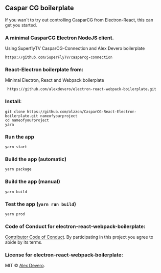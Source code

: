 
## Caspar CG boilerplate
If you wan´t to try out controlling CasparCG from Electron-React, this can get you started.

### A minimal CasparCG Electron NodeJS client.
Using SuperflyTV CasparCG-Connection and Alex Devero boilerplate
```
https://github.com/SuperFlyTV/casparcg-connection
```


### React-Electron boilerplate from:
Minimal Electron, React and Webpack boilerplate

```
 https://github.com/alexdevero/electron-react-webpack-boilerplate.git
```

### Install:
```
git clone https://github.com/olzzon/CasparCG-React-Electron-boilerplate.git nameofyourproject
cd nameofyourproject
yarn
```

### Run the app
```
yarn start
```

### Build the app (automatic)
```
yarn package
```

### Build the app (manual)
```
yarn build
```

### Test the app (`yarn run build`)
```
yarn prod
```

### Code of Conduct for electron-react-webpack-boilerplate:

[Contributor Code of Conduct](code-of-conduct.md). By participating in this project you agree to abide by its terms.

### License for electron-react-webpack-boilerplate:

MIT © [Alex Devero](https://alexdevero.com).
